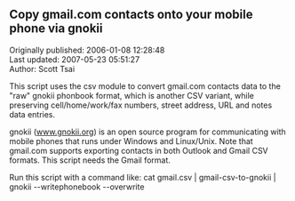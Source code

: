 ## Copy gmail.com contacts onto your mobile phone via gnokii  
Originally published: 2006-01-08 12:28:48  
Last updated: 2007-05-23 05:51:27  
Author: Scott Tsai  
  
This script uses the csv module to convert gmail.com contacts data to the "raw" gnokii phonbook format,
which is another CSV variant, while preserving cell/home/work/fax numbers, street address, URL and notes data entries.

gnokii (www.gnokii.org) is an open source program for communicating with mobile phones
that runs under Windows and Linux/Unix.
Note that gmail.com supports exporting contacts in both Outlook and Gmail CSV formats.
This script needs the Gmail format.

Run this script with a command like:
cat gmail.csv | gmail-csv-to-gnokii | gnokii --writephonebook --overwrite